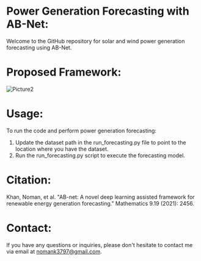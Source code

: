 # Power Generation Forecasting with AB-Net:
Welcome to the GitHub repository for solar and wind power generation forecasting using AB-Net.

# Proposed Framework:
![Picture2](https://github.com/user-attachments/assets/b6f1a280-8c2b-4708-9afa-74d8cc1fef50)

# Usage:
To run the code and perform power generation forecasting:
1. Update the dataset path in the run_forecasting.py file to point to the location where you have the dataset.
2. Run the run_forecasting.py script to execute the forecasting model.

# Citation:
Khan, Noman, et al. "AB-net: A novel deep learning assisted framework for renewable energy generation forecasting." Mathematics 9.19 (2021): 2456.

# Contact:
If you have any questions or inquiries, please don't hesitate to contact me via email at nomank3797@gmail.com.
